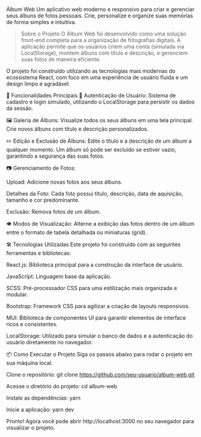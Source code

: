 Álbum Web
Um aplicativo web moderno e responsivo para criar e gerenciar seus álbuns de fotos pessoais. Crie, personalize e organize suas memórias de forma simples e intuitiva.

> Sobre o Projeto
O Álbum Web foi desenvolvido como uma solução front-end completa para a organização de fotografias digitais. A aplicação permite que os usuários criem uma conta (simulada via LocalStorage), montem álbuns com título e descrição, e gerenciem suas fotos de maneira eficiente.

O projeto foi construído utilizando as tecnologias mais modernas do ecossistema React, com foco em uma experiência de usuário fluida e um design limpo e agradável.

🚀 Funcionalidades Principais
👤 Autenticação de Usuário: Sistema de cadastro e login simulado, utilizando o LocalStorage para persistir os dados da sessão.

🖼️ Galeria de Álbuns: Visualize todos os seus álbuns em uma tela principal. Crie novos álbuns com título e descrição personalizados.

✏️ Edição e Exclusão de Álbuns: Edite o título e a descrição de um álbum a qualquer momento. Um álbum só pode ser excluído se estiver vazio, garantindo a segurança das suas fotos.

📷 Gerenciamento de Fotos:

Upload: Adicione novas fotos aos seus álbuns.

Detalhes da Foto: Cada foto possui título, descrição, data de aquisição, tamanho e cor predominante.

Exclusão: Remova fotos de um álbum.

👁️ Modos de Visualização: Alterne a exibição das fotos dentro de um álbum entre o formato de tabela detalhada ou miniaturas (grid).

🛠️ Tecnologias Utilizadas
Este projeto foi construído com as seguintes ferramentas e bibliotecas:

React.js: Biblioteca principal para a construção da interface de usuário.

JavaScript: Linguagem base da aplicação.

SCSS: Pré-processador CSS para uma estilização mais organizada e modular.

Bootstrap: Framework CSS para agilizar a criação de layouts responsivos.

MUI: Biblioteca de componentes UI para garantir elementos de interface ricos e consistentes.

LocalStorage: Utilizado para simular o banco de dados e a autenticação do usuário diretamente no navegador.

📦 Como Executar o Projeto
Siga os passos abaixo para rodar o projeto em sua máquina local.

Clone o repositório:
git clone https://github.com/seu-usuario/album-web.git

Acesse o diretório do projeto:
cd album-web

Instale as dependências:
yarn

Inicie a aplicação:
yarn dev

Pronto! Agora você pode abrir http://localhost:3000 no seu navegador para visualizar o projeto.